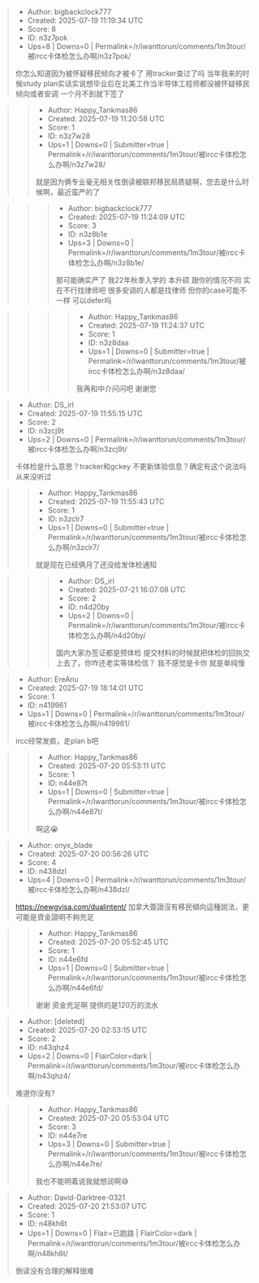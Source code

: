 > - Author: bigbackclock777
> - Created: 2025-07-19 11:19:34 UTC
> - Score: 8
> - ID: n3z7pok
> - Ups=8 | Downs=0 | Permalink=/r/iwanttorun/comments/1m3tour/被ircc卡体检怎么办啊/n3z7pok/
>
> 你怎么知道因为被怀疑移民倾向才被卡了 用tracker查过了吗 当年我来的时候study plan实话实说想毕业后在北美工作当半导体工程师都没被怀疑移民倾向或者安调 一个月不到就下签了

>> - Author: Happy_Tankmas86
>> - Created: 2025-07-19 11:20:58 UTC
>> - Score: 1
>> - ID: n3z7w28
>> - Ups=1 | Downs=0 | Submitter=true | Permalink=/r/iwanttorun/comments/1m3tour/被ircc卡体检怎么办啊/n3z7w28/
>>
>> 就是因为俩专业毫无相关性倒读被联邦移民局质疑啊，您去是什么时候啊，最近蛮严的了

>>> - Author: bigbackclock777
>>> - Created: 2025-07-19 11:24:09 UTC
>>> - Score: 3
>>> - ID: n3z8b1e
>>> - Ups=3 | Downs=0 | Permalink=/r/iwanttorun/comments/1m3tour/被ircc卡体检怎么办啊/n3z8b1e/
>>>
>>> 那可能确实严了 我22年秋季入学的 本升硕 跟你的情况不同 实在不行找律师吧 很多安调的人都是找律师 但你的case可能不一样 可以defer吗

>>>> - Author: Happy_Tankmas86
>>>> - Created: 2025-07-19 11:24:37 UTC
>>>> - Score: 1
>>>> - ID: n3z8daa
>>>> - Ups=1 | Downs=0 | Submitter=true | Permalink=/r/iwanttorun/comments/1m3tour/被ircc卡体检怎么办啊/n3z8daa/
>>>>
>>>> 我再和中介问问吧 谢谢您

> - Author: DS_irl
> - Created: 2025-07-19 11:55:15 UTC
> - Score: 2
> - ID: n3zcj9t
> - Ups=2 | Downs=0 | Permalink=/r/iwanttorun/comments/1m3tour/被ircc卡体检怎么办啊/n3zcj9t/
>
> 卡体检是什么意思？tracker和gckey 不更新体验信息？确定有这个说法吗 从来没听过

>> - Author: Happy_Tankmas86
>> - Created: 2025-07-19 11:55:43 UTC
>> - Score: 1
>> - ID: n3zclr7
>> - Ups=1 | Downs=0 | Submitter=true | Permalink=/r/iwanttorun/comments/1m3tour/被ircc卡体检怎么办啊/n3zclr7/
>>
>> 就是现在已经俩月了还没给发体检通知

>>> - Author: DS_irl
>>> - Created: 2025-07-21 16:07:08 UTC
>>> - Score: 2
>>> - ID: n4d20by
>>> - Ups=2 | Downs=0 | Permalink=/r/iwanttorun/comments/1m3tour/被ircc卡体检怎么办啊/n4d20by/
>>>
>>> 国内大家办签证都是预体检 提交材料的时候就把体检的回执交上去了，你咋还老实等体检信？ 我不感觉是卡你 就是单纯慢

> - Author: EreAnu
> - Created: 2025-07-19 18:14:01 UTC
> - Score: 1
> - ID: n419961
> - Ups=1 | Downs=0 | Permalink=/r/iwanttorun/comments/1m3tour/被ircc卡体检怎么办啊/n419961/
>
> ircc经常发疯，走plan b吧

>> - Author: Happy_Tankmas86
>> - Created: 2025-07-20 05:53:11 UTC
>> - Score: 1
>> - ID: n44e87t
>> - Ups=1 | Downs=0 | Submitter=true | Permalink=/r/iwanttorun/comments/1m3tour/被ircc卡体检怎么办啊/n44e87t/
>>
>> 啊这😭

> - Author: onyx_blade
> - Created: 2025-07-20 00:56:26 UTC
> - Score: 4
> - ID: n438dzl
> - Ups=4 | Downs=0 | Permalink=/r/iwanttorun/comments/1m3tour/被ircc卡体检怎么办啊/n438dzl/
>
> https://newgvisa.com/dualintent/ 加拿大簽證沒有移民傾向這種說法，更可能是資金證明不夠充足

>> - Author: Happy_Tankmas86
>> - Created: 2025-07-20 05:52:45 UTC
>> - Score: 1
>> - ID: n44e6fd
>> - Ups=1 | Downs=0 | Submitter=true | Permalink=/r/iwanttorun/comments/1m3tour/被ircc卡体检怎么办啊/n44e6fd/
>>
>> 谢谢 资金充足啊 提供的是120万的流水

> - Author: [deleted]
> - Created: 2025-07-20 02:53:15 UTC
> - Score: 2
> - ID: n43qhz4
> - Ups=2 | Downs=0 | FlairColor=dark | Permalink=/r/iwanttorun/comments/1m3tour/被ircc卡体检怎么办啊/n43qhz4/
>
> 难道你没有?

>> - Author: Happy_Tankmas86
>> - Created: 2025-07-20 05:53:04 UTC
>> - Score: 3
>> - ID: n44e7re
>> - Ups=3 | Downs=0 | Submitter=true | Permalink=/r/iwanttorun/comments/1m3tour/被ircc卡体检怎么办啊/n44e7re/
>>
>> 我也不能明着说我就想润啊😅

> - Author: David-Darktree-0321
> - Created: 2025-07-20 21:53:07 UTC
> - Score: 1
> - ID: n48kh6t
> - Ups=1 | Downs=0 | Flair=已跑路 | FlairColor=dark | Permalink=/r/iwanttorun/comments/1m3tour/被ircc卡体检怎么办啊/n48kh6t/
>
> 倒读没有合理的解释很难
